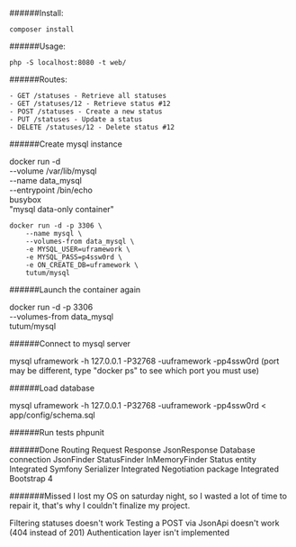 ######Install:

    composer install

######Usage:

    php -S localhost:8080 -t web/

######Routes:

    - GET /statuses - Retrieve all statuses
    - GET /statuses/12 - Retrieve status #12
    - POST /statuses - Create a new status
    - PUT /statuses - Update a status
    - DELETE /statuses/12 - Delete status #12

######Create mysql instance

docker run -d \
    --volume /var/lib/mysql \
    --name data_mysql \
    --entrypoint /bin/echo \
    busybox \
    "mysql data-only container"

    docker run -d -p 3306 \
        --name mysql \
        --volumes-from data_mysql \
        -e MYSQL_USER=uframework \
        -e MYSQL_PASS=p4ssw0rd \
        -e ON_CREATE_DB=uframework \
        tutum/mysql

######Launch the container again

docker run -d -p 3306 \
    --volumes-from data_mysql \
    tutum/mysql

######Connect to mysql server

mysql uframework -h 127.0.0.1 -P32768 -uuframework -pp4ssw0rd
(port may be different, type "docker ps" to see which port you must use)

######Load database

mysql uframework -h 127.0.0.1 -P32768 -uuframework -pp4ssw0rd < app/config/schema.sql

######Run tests
phpunit

######Done
Routing
Request
Response
JsonResponse
Database connection
JsonFinder
StatusFinder
InMemoryFinder
Status entity
Integrated Symfony Serializer
Integrated Negotiation package
Integrated Bootstrap 4

#######Missed
I lost my OS on saturday night, so I wasted a lot of time to repair it, that's why I couldn't finalize my project.

Filtering statuses doesn't work
Testing a POST via JsonApi doesn't work (404 instead of 201)
Authentication layer isn't implemented